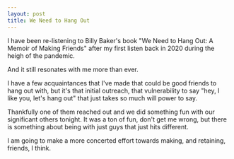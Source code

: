 ```yaml
---
layout: post
title: We Need to Hang Out
---
```


I have been re-listening to Billy Baker's book "We Need to Hang Out: A Memoir of Making Friends" after my first listen back in 2020 during the heigh of the pandemic. 

And it still resonates with me more than ever. 

I have a few acquaintances that I've made that could be good friends to hang out with, but it's that initial outreach, that vulnerability to say "hey, I like you, let's hang out" that just takes so much will power to say.

Thankfully one of them reached out and we did something fun with our significant others tonight. It was a ton of fun, don't get me wrong, but there is something about being with just guys that just hits different. 

I am going to make a more concerted effort towards making, and retaining, friends, I think.